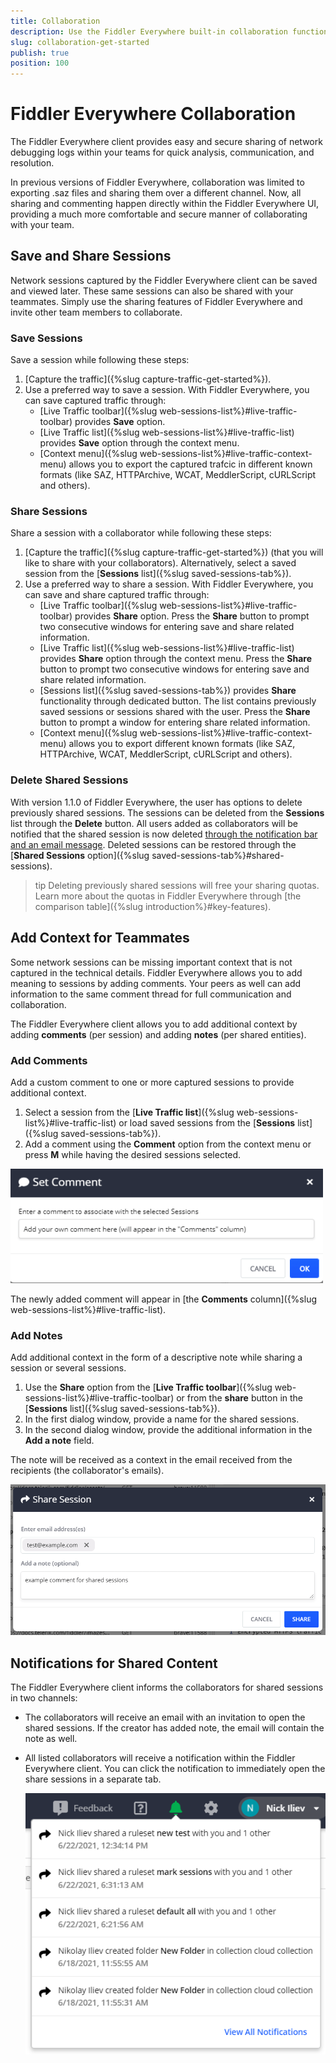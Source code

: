 ```yaml
---
title: Collaboration
description: Use the Fiddler Everywhere built-in collaboration functionalities to share and investigate network issues with your team
slug: collaboration-get-started
publish: true
position: 100
---
```


# Fiddler Everywhere Collaboration

The Fiddler Everywhere client provides easy and secure sharing of network debugging logs within your teams for quick analysis, communication, and resolution. 

In previous versions of Fiddler Everywhere, collaboration was limited to exporting .saz files and sharing them over a different channel. Now, all sharing and commenting happen directly within the Fiddler Everywhere UI, providing a much more comfortable and secure manner of collaborating with your team.

## Save and Share Sessions

Network sessions captured by the Fiddler Everywhere client can be saved and viewed later. These same sessions can also be shared with your teammates. Simply use the sharing features of Fiddler Everywhere and invite other team members to collaborate.

### Save Sessions

Save a session while following these steps:
 1. [Capture the traffic]({%slug capture-traffic-get-started%}).
 2. Use a preferred way to save a session. With Fiddler Everywhere, you can save captured traffic through:
    - [Live Traffic toolbar]({%slug web-sessions-list%}#live-traffic-toolbar) provides **Save**  option.
    - [Live Traffic list]({%slug web-sessions-list%}#live-traffic-list) provides **Save** option through the context menu.
    - [Context menu]({%slug web-sessions-list%}#live-traffic-context-menu) allows you to export the captured trafcic in different known formats (like SAZ, HTTPArchive, WCAT, MeddlerScript, cURLScript and others).

### Share Sessions

Share a session with a collaborator while following these steps:
 1. [Capture the traffic]({%slug capture-traffic-get-started%}) (that you will like to share with your collaborators). Alternatively, select a saved session from the [**Sessions** list]({%slug saved-sessions-tab%}).
 2. Use a preferred way to share a session. With Fiddler Everywhere, you can save and share captured traffic through:
    - [Live Traffic toolbar]({%slug web-sessions-list%}#live-traffic-toolbar) provides **Share** option. Press the **Share** button to prompt two consecutive windows for entering save and share related information.
    - [Live Traffic list]({%slug web-sessions-list%}#live-traffic-list) provides **Share** option through the context menu. Press the **Share** button to prompt two consecutive windows for entering save and share related information.
    - [Sessions list]({%slug saved-sessions-tab%}) provides **Share** functionality through dedicated button. The list contains previously saved sessions or sessions shared with the user. Press the **Share** button to prompt a window for entering share related information.
    - [Context menu]({%slug web-sessions-list%}#live-traffic-context-menu) allows you to export different known formats (like SAZ, HTTPArchive, WCAT, MeddlerScript, cURLScript and others).


### Delete Shared Sessions

With version 1.1.0 of Fiddler Everywhere, the user has options to delete previously shared sessions. The sessions can be deleted from the **Sessions** list through the **Delete** button. All users added as collaborators will be notified that the shared session is now deleted [through the notification bar and an email message](#notifications-for-shared-content). Deleted sessions can be restored through the [**Shared Sessions** option]({%slug saved-sessions-tab%}#shared-sessions).

>tip Deleting previously shared sessions will free your sharing quotas. Learn more about the quotas in Fiddler Everywhere through [the comparison table]({%slug introduction%}#key-features).

## Add Context for Teammates

Some network sessions can be missing important context that is not captured in the technical details. Fiddler Everywhere allows you to add meaning to sessions by adding comments. Your peers as well can add information to the same comment thread for full communication and collaboration.

The Fiddler Everywhere client allows you to add additional context by adding **comments** (per session) and adding **notes** (per shared entities).

### Add Comments

Add a custom comment to one or more captured sessions to provide additional context.

1. Select a session from the [**Live Traffic list**]({%slug web-sessions-list%}#live-traffic-list) or load saved sessions from the [**Sessions** list]({%slug saved-sessions-tab%}).
2. Add a comment using the **Comment** option from the context menu or press **M** while having the desired sessions selected.

![Add a comment for selected sessions](../images/livetraffic/websessions/add-session-comment.png)

The newly added comment will appear in [the **Comments** column]({%slug web-sessions-list%}#live-traffic-list).

### Add Notes

Add additional context in the form of a descriptive note while sharing a session or several sessions. 

1. Use the **Share** option from the [**Live Traffic toolbar**]({%slug web-sessions-list%}#live-traffic-toolbar) or from the **share** button in the [**Sessions** list]({%slug saved-sessions-tab%}).
2. In the first dialog window, provide a name for the shared sessions.
3. In the second dialog window, provide the additional information in the **Add a note** field. 

The note will be received as a context in the email received from the recipients (the collaborator's emails).

![Add a note in share prompt window](../images/livetraffic/websessions/websessions-toolbar-share-shareprompt.png)

## Notifications for Shared Content

The Fiddler Everywhere client informs the collaborators for shared sessions in two channels:
- The collaborators will receive an email with an invitation to open the shared sessions. If the creator has added note, the email will contain the note as well.
- All listed collaborators will receive a notification within the Fiddler Everywhere client. You can click the notification to immediately open the share sessions in a separate tab.

    ![Notification for received content](../images/settings/notifications-for-shared-content.png)